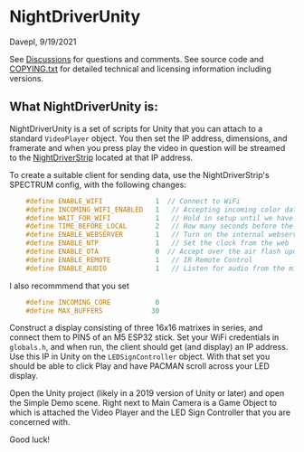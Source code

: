 # NightDriverUnity
Davepl, 9/19/2021

See [Discussions](https://github.com/PlummersSoftwareLLC/NightDriverUnity/discussions) for questions and comments.
See source code and [COPYING.txt](COPYING.txt) for detailed technical and licensing information including versions.

## What NightDriverUnity is:
NightDriverUnity is a set of scripts for Unity that you can attach to a standard `VideoPlayer` object.  You then set the IP address, dimensions, and framerate and when you press play the video in question will be streamed to the [NightDriverStrip](https://github.com/PlummersSoftwareLLC/NightDriverStrip) located at that IP address.

To create a suitable client for sending data, use the NightDriverStrip's SPECTRUM config, with the following changes:
```cpp
    #define ENABLE_WIFI             1  // Connect to WiFi
    #define INCOMING_WIFI_ENABLED   1   // Accepting incoming color data and commands
    #define WAIT_FOR_WIFI           1   // Hold in setup until we have WiFi - for strips without effects
    #define TIME_BEFORE_LOCAL       2   // How many seconds before the lamp times out and shows local content
    #define ENABLE_WEBSERVER        1   // Turn on the internal webserver
    #define ENABLE_NTP              1   // Set the clock from the web
    #define ENABLE_OTA              0  // Accept over the air flash updates
    #define ENABLE_REMOTE           1   // IR Remote Control
    #define ENABLE_AUDIO            1   // Listen for audio from the microphone and process it
```
I also recommmend that you set
```cpp
    #define INCOMING_CORE           0
    #define MAX_BUFFERS            30
```
    
Construct a display consisting of three 16x16 matrixes in series, and connect them to PIN5 of an M5 ESP32 stick.  Set your WiFi credentials in `globals.h`, and when run, the client should get (and display) an IP address.  Use this IP in Unity on the `LEDSignController` object.  With that set you should be able to click Play and have PACMAN scroll across your LED display.  

Open the Unity project (likely in a 2019 version of Unity or later) and open the Simple Demo scene.  Right next to Main Camera is a Game Object to which is attached the Video Player and the LED Sign Controller that you are concerned with.

Good luck!

